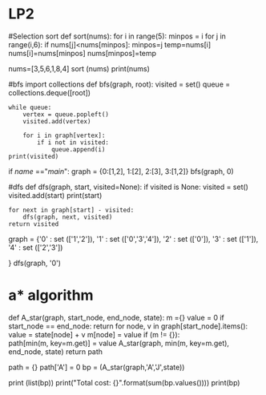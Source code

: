 # LP2
#Selection sort
def sort(nums):
    for i in range(5):
        minpos = i
        for j in range(i,6):
            if nums[j]<nums[minpos]:
                minpos=j
        temp=nums[i]
        nums[i]=nums[minpos]
        nums[minpos]=temp
        
nums=[3,5,6,1,8,4]
sort (nums)
print(nums)

#bfs
import collections
def bfs(graph, root):
    visited = set()
    queue = collections.deque([root])

    while queue:
        vertex = queue.popleft()
        visited.add(vertex)

        for i in graph[vertex]:
            if i not in visited:
                queue.append(i)
    print(visited)

if _name_ =="_main_":
    graph = {0:[1,2], 1:[2], 2:[3], 3:[1,2]}
    bfs(graph, 0)
    
#dfs
def dfs(graph, start, visited=None):
    if visited is None:
        visited = set()
    visited.add(start)
    print(start)

    for next in graph[start] - visited:
        dfs(graph, next, visited)
    return visited

graph = {'0' : set (['1','2']),
        '1' : set (['0','3','4']),
        '2' : set (['0']),
        '3' : set (['1']),
        '4' : set (['2','3'])

}
dfs(graph, '0')

# a* algorithm
def A_star(graph, start_node, end_node, state):
    m ={}
    value = 0
    if start_node == end_node:
        return
    for node, v in graph[start_node].items():
        value = state[node] + v
        m[node] = value 
    if (m != {}):  
        path[min(m, key=m.get)] = value
        A_star(graph, min(m, key=m.get), end_node, state)
    return path


path = {}
path['A'] = 0
bp = (A_star(graph,'A','J',state))

print (list(bp))
print("Total cost: {}".format(sum(bp.values())))
print(bp)


